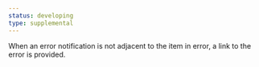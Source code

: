 ```yaml
---
status: developing
type: supplemental
---
```


When an error notification is not adjacent to the item in error, a link to the error is provided.